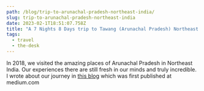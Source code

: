 ```yaml
---
path: /blog/trip-to-arunachal-pradesh-northeast-india/
slug: trip-to-arunachal-pradesh-northeast-india
date: 2023-02-1T18:51:07.758Z
title: "A 7 Nights 8 Days trip to Tawang (Arunachal Pradesh) Northeast India"
tags:
  - travel
  - the-desk
---
```


In 2018, we visited the amazing places of Arunachal Pradesh in Northeast India. Our experiences there are still fresh in our minds and truly incredible. I wrote about our journey in [this blog](https://medium.com/@r_tripti/a-7-nights-8-days-trip-to-tawang-arunachal-pradesh-northeast-india-274926aa9cae) which was first published at medium.com
